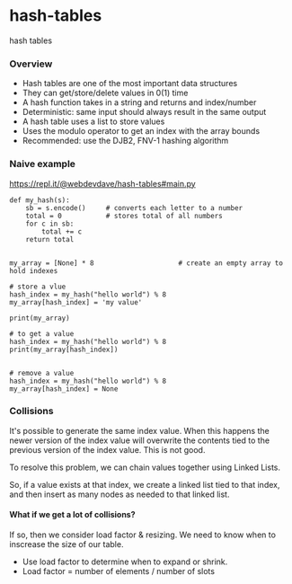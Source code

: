 # hash-tables
hash tables

### Overview

- Hash tables are one of the most important data structures
- They can get/store/delete values in 0(1) time
- A hash function takes in a string and returns and index/number
- Deterministic: same input should always result in the same output
- A hash table uses a list to store values
- Uses the modulo operator to get an index with the array bounds
- Recommended: use the DJB2, FNV-1 hashing algorithm


### Naive example

https://repl.it/@webdevdave/hash-tables#main.py

```
def my_hash(s):
    sb = s.encode()     # converts each letter to a number
    total = 0           # stores total of all numbers
    for c in sb:
        total += c
    return total        
        
        
my_array = [None] * 8                     # create an empty array to hold indexes

# store a vlue
hash_index = my_hash("hello world") % 8   
my_array[hash_index] = 'my value'         

print(my_array)

# to get a value
hash_index = my_hash("hello world") % 8
print(my_array[hash_index])


# remove a value
hash_index = my_hash("hello world") % 8
my_array[hash_index] = None
```

### Collisions

It's possible to generate the same index value.  When this happens the newer version of the index value will overwrite the contents tied to the previous version of the index value.  This is not good.    

To resolve this problem, we can chain values together using Linked Lists.    

So, if a value exists at that index, we create a linked list tied to that index, and then insert as many nodes as needed to that linked list.

#### What if we get a lot of collisions?

If so, then we consider load factor & resizing.  We need to know when to inscrease the size of our table.
- Use load factor to determine when to expand or shrink.  
- Load factor = number of elements / number of slots
